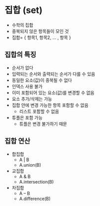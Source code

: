 # 집합 (set)
- 수학의 집합
- 중복되지 않은 항목들이 모인 것
- 집합= { 항목1, 항목2, … , 항목 }

## 집합의 특징
- 순서가 없다
- 입력되는 순서와 출력되는 순서가 다를 수 있음
- 동일한 요소(값)이 중복될 수 없다
- 인덱스 사용 불가
- 이미 포함되어 있는 요소(값)를  변경할 수 없음 
- 요소 추가/삭제는 가능
- 집합 안에 변경 가능한 항목 포함할 수 없음
    - 리스트 포함할 수 없음
- 튜플은 포함 가능
    - 튜플은 변경 불가하기 때문

## 집합 연산
- 합집합
    - A | B
    - A.union(B)
- 교집합
    - A & B
    - A.intersection(B)
- 차집합
    - A – B
    - A.difference(B)